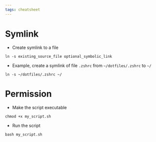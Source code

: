```yaml
---
tags: cheatsheet
---
```

# Symlink
- Create symlink to a file
```
ln -s existing_source_file optional_symbolic_link
```
- Example, create a symlink of file `.zshrc` from `~/dotfiles/.zshrc` to `~/`
```
ln -s ~/dotfiles/.zshrc ~/
```
# Permission
- Make the script executable
```
chmod +x my_script.sh
```
- Run the script
```
bash my_script.sh
```